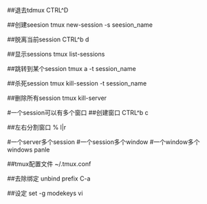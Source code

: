 ##退去tdmux
CTRL^D

##创建seesion
tmux new-session -s seesion_name

##脱离当前session
CTRL^b d

##显示sessions
tmux list-sessions

##跳转到某个session
tmux a -t session_name

##杀死session
tmux kill-session -t session_name

##删除所有session
tmux kill-server 

#一个session可以有多个窗口
##创建窗口
CTRL^b c

##左右分割窗口
% l|r

#一个server多个session
#一个session多个window
#一个window多个windows panle

##tmux配置文件
~/.tmux.conf

##去除绑定
unbind prefix C-a

##设定
set -g modekeys vi
